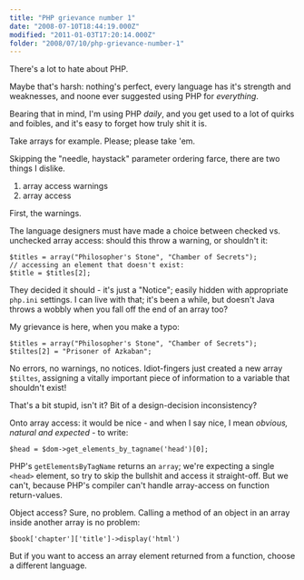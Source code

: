```yaml
---
title: "PHP grievance number 1"
date: "2008-07-10T18:44:19.000Z"
modified: "2011-01-03T17:20:14.000Z"
folder: "2008/07/10/php-grievance-number-1"
---
```


There's a lot to hate about PHP.

Maybe that's harsh: nothing's perfect, every language has it's strength and weaknesses, and noone ever suggested using PHP for _everything_.

Bearing that in mind, I'm using PHP _daily_, and you get used to a lot of quirks and foibles, and it's easy to forget how truly shit it is.

Take arrays for example. Please; please take 'em.

Skipping the "needle, haystack" parameter ordering farce, there are two things I dislike.

1.  array access warnings
2.  array access

First, the warnings.

The language designers must have made a choice between checked vs. unchecked array access: should this throw a warning, or shouldn't it:

    $titles = array("Philosopher's Stone", "Chamber of Secrets");
    // accessing an element that doesn't exist:
    $title = $titles[2];

They decided it should - it's just a "Notice"; easily hidden with appropriate `php.ini` settings. I can live with that; it's been a while, but doesn't Java throws a wobbly when you fall off the end of an array too?

My grievance is here, when you make a typo:

    $titles = array("Philosopher's Stone", "Chamber of Secrets");
    $tiltes[2] = "Prisoner of Azkaban";

No errors, no warnings, no notices. Idiot-fingers just created a new array `$tiltes`, assigning a vitally important piece of information to a variable that shouldn't exist!

That's a bit stupid, isn't it? Bit of a design-decision inconsistency?

Onto array access: it would be nice - and when I say nice, I mean _obvious, natural and expected_ - to write:

    $head = $dom->get_elements_by_tagname('head')[0];

PHP's `getElementsByTagName` returns an `array`; we're expecting a single `<head>` element, so try to skip the bullshit and access it straight-off. But we can't, because PHP's compiler can't handle array-access on function return-values.

Object access? Sure, no problem. Calling a method of an object in an array inside another array is no problem:

`$book['chapter']['title']->display('html')`

But if you want to access an array element returned from a function, choose a different language.
